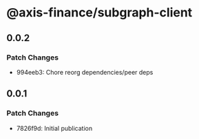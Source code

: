 # @axis-finance/subgraph-client

## 0.0.2

### Patch Changes

- 994eeb3: Chore reorg dependencies/peer deps

## 0.0.1

### Patch Changes

- 7826f9d: Initial publication
